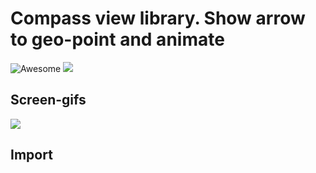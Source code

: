 Compass view library. Show arrow to geo-point and animate
==================
![Awesome](https://cdn.rawgit.com/sindresorhus/awesome/d7305f38d29fed78fa85652e3a63e154dd8e8829/media/badge.svg) [![](https://jitpack.io/v/airtriangle/Compass-View.svg)](https://jitpack.io/#airtriangle/Compass-View)

## Screen-gifs
![](static/preview.gif)

## Import